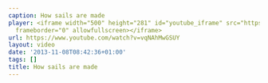 ```yaml
---
caption: How sails are made
player: <iframe width="500" height="281" id="youtube_iframe" src="https://www.youtube.com/embed/vqNAhMwGSUY?feature=oembed&amp;enablejsapi=1&amp;origin=https://safe.txmblr.com&amp;wmode=opaque"
  frameborder="0" allowfullscreen></iframe>
url: https://www.youtube.com/watch?v=vqNAhMwGSUY
layout: video
date: '2013-11-08T08:42:36+01:00'
tags: []
title: How sails are made
---
```

